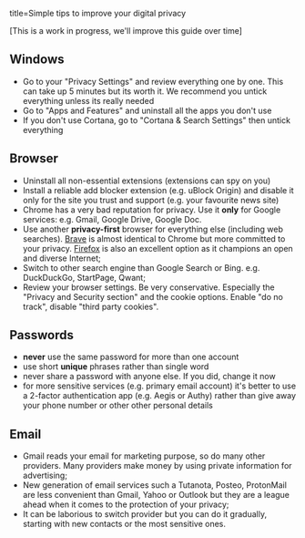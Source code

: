 title=Simple tips to improve your digital privacy

[This is a work in progress, we'll improve this guide over time]

## Windows

* Go to your "Privacy Settings" and review everything one by one. 
This can take up 5 minutes but its worth it. We recommend you untick everything
unless its really needed
* Go to "Apps and Features" and uninstall all the apps you don't use
* If you don't use Cortana, go to "Cortana & Search Settings" then untick everything

## Browser

* Uninstall all non-essential extensions (extensions can spy on you)
* Install a reliable add blocker extension (e.g. uBlock Origin) and disable it
only for the site you trust and support (e.g. your favourite news site)
* Chrome has a very bad reputation for privacy. Use it **only** for Google 
services: e.g. Gmail, Google Drive, Google Doc.
* Use another **privacy-first** browser for everything else (including web searches).
[Brave](//brave.com) is almost identical to Chrome but more committed to your privacy. 
[Firefox](//firefox.com) is also an excellent option as it champions an open and diverse Internet;
* Switch to other search engine than Google Search or Bing. e.g. DuckDuckGo,
StartPage, Qwant;
* Review your browser settings. Be very conservative. 
Especially the "Privacy and Security section" and the cookie options.
Enable "do no track", disable "third party cookies".

## Passwords

* **never** use the same password for more than one account
* use short **unique** phrases rather than single word
* never share a password with anyone else. If you did, change it now
* for more sensitive services (e.g. primary email account) it's better to
use a 2-factor authentication app (e.g. Aegis or Authy) rather than give away
your phone number or other other personal details

## Email

* Gmail reads your email for marketing purpose, so do many other providers.
Many providers make money by using private information for advertising;
* New generation of email services such a Tutanota, Posteo, ProtonMail are
less convenient than Gmail, Yahoo or Outlook but they are a league ahead
when it comes to the protection of your privacy;
* It can be laborious to switch provider but you can do it gradually, 
starting with new contacts or the most sensitive ones.
